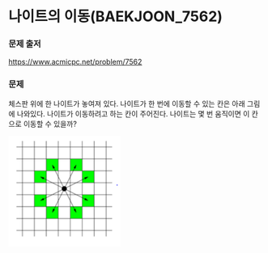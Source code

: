 # 나이트의 이동(BAEKJOON_7562)

### 문제 출저

https://www.acmicpc.net/problem/7562




### 문제

체스판 위에 한 나이트가 놓여져 있다. 나이트가 한 번에 이동할 수 있는 칸은 아래 그림에 나와있다. 나이트가 이동하려고 하는 칸이 주어진다. 나이트는 몇 번 움직이면 이 칸으로 이동할 수 있을까?

![image-20220412222239606](README.assets/image-20220412222239606.png)